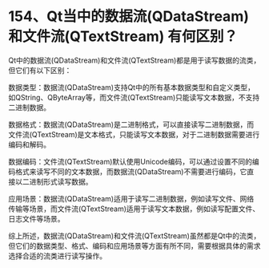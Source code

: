 # 154、Qt当中的数据流(QDataStream) 和文件流(QTextStream) 有何区别？

Qt中的数据流(QDataStream)和文件流(QTextStream)都是用于读写数据的流类，但它们有以下区别：


数据类型：数据流(QDataStream)支持Qt中的所有基本数据类型和自定义类型，如QString、QByteArray等，而文件流(QTextStream)只能读写文本数据，不支持二进制数据。

数据格式：数据流(QDataStream)是二进制格式，可以直接读写二进制数据，而文件流(QTextStream)是文本格式，只能读写文本数据，对于二进制数据需要进行编码和解码。

数据编码：文件流(QTextStream)默认使用Unicode编码，可以通过设置不同的编码格式来读写不同的文本数据，而数据流(QDataStream)不需要进行编码，它直接以二进制形式读写数据。

应用场景：数据流(QDataStream)适用于读写二进制数据，例如读写文件、网络传输等场景，而文件流(QTextStream)适用于读写文本数据，例如读写配置文件、日志文件等场景。

综上所述，数据流(QDataStream)和文件流(QTextStream)虽然都是Qt中的流类，但它们的数据类型、格式、编码和应用场景等方面有所不同，需要根据具体的需求选择合适的流类进行读写操作。